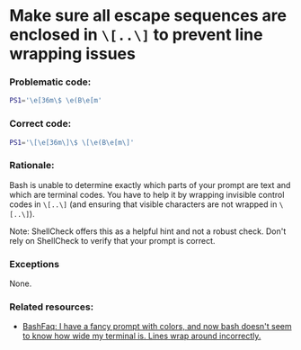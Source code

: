 # Make sure all escape sequences are enclosed in `\[..\]` to prevent line wrapping issues

### Problematic code:

```sh
PS1='\e[36m\$ \e(B\e[m'
```

### Correct code:

```sh
PS1='\[\e[36m\]\$ \[\e(B\e[m\]'
```

### Rationale:

Bash is unable to determine exactly which parts of your prompt are text and which are terminal codes. You have to help it by wrapping invisible control codes in `\[..\]` (and ensuring that visible characters are not wrapped in `\[..\]`).

Note: ShellCheck offers this as a helpful hint and not a robust check. Don't rely on ShellCheck to verify that your prompt is correct.

### Exceptions

None.

### Related resources:

* [BashFaq: I have a fancy prompt with colors, and now bash doesn't seem to know how wide my terminal is. Lines wrap around incorrectly.](https://mywiki.wooledge.org/BashFAQ/053)